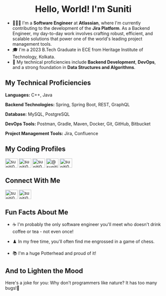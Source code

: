 <h1 align="center">Hello, World! I'm Suniti</h1>

- 👩🏻‍💻 I'm a **Software Engineer** at **Atlassian**, where I'm currently contributing to the development of the **Jira Platform**. As a Backend Engineer, my day-to-day work involves crafting robust, efficient, and scalable solutions that power one of the world's leading project management tools.
- 🎓 I'm a 2023 B.Tech Graduate in ECE from Heritage Institute of Technology, Kolkata.
- 🔭 My technical proficiencies include **Backend Development**, **DevOps**, and a strong foundation in **Data Structures and Algorithms**.


<h2> My Technical Proficiencies </h2>

**Languages:** C++, Java

**Backend Technologies:** Spring, Spring Boot, REST, GraphQL

**Database:** MySQL, PostgreSQL

**DevOps Tools:** Postman, Gradle, Maven, Docker, Git, GitHub, Bitbucket

**Project Management Tools:** Jira, Confluence

<h2>My Coding Profiles</h2>
<a href="https://auth.geeksforgeeks.org/user/suniti0804" target="blank"><img align="center" src="https://raw.githubusercontent.com/rahuldkjain/github-profile-readme-generator/master/src/images/icons/Social/geeks-for-geeks.svg" alt="suniti0804" height="30" width="40" /></a>
<a href="https://www.leetcode.com/suniti0804" target="blank"><img align="center" src="https://raw.githubusercontent.com/rahuldkjain/github-profile-readme-generator/master/src/images/icons/Social/leet-code.svg" alt="suniti0804" height="30" width="40" /></a>
<a href="https://www.hackerrank.com/suniti0804" target="blank"><img align="center" src="https://raw.githubusercontent.com/rahuldkjain/github-profile-readme-generator/master/src/images/icons/Social/hackerrank.svg" alt="suniti0804" height="30" width="40" /></a>
<a href="https://www.hackerearth.com/@suniti0804" target="blank"><img align="center" src="https://static-fastly.hackerearth.com/static/hackerearth/images/logo/HE_identity.png" alt="@suniti0804" height="30" width="40" /></a>
<a href="https://www.codechef.com/users/suniti0804" target="blank"><img align="center" src="https://yt3.googleusercontent.com/Lkx3tvgHdRADC3wXQ5TfJZRTeH4nboEPA_-eJChOZ6jRkOdY35lcg014Whj36rHFXhrHY1T_4cs=s900-c-k-c0x00ffffff-no-rj" alt="suniti0804" height="30" width="40" /></a>

<h2>Connect With Me</h2>
<p align="left">
<a href="https://twitter.com/suniti0804" target="blank"><img align="center" src="https://raw.githubusercontent.com/rahuldkjain/github-profile-readme-generator/master/src/images/icons/Social/twitter.svg" alt="suniti0804" height="30" width="40" /></a>
<a href="https://linkedin.com/in/suniti0804" target="blank"><img align="center" src="https://raw.githubusercontent.com/rahuldkjain/github-profile-readme-generator/master/src/images/icons/Social/linked-in-alt.svg" alt="suniti0804" height="30" width="40" /></a>

</p>


<h2> Fun Facts About Me </h2>

- ☕ I'm probably the only software engineer you'll meet who doesn't drink coffee or tea - not even once!

- ♟️ In my free time, you'll often find me engrossed in a game of chess.

- 📚 I'm a huge Potterhead and proud of it!
  
<h2> And to Lighten the Mood </h2>
Here's a joke for you: Why don't programmers like nature? It has too many bugs!🐞
